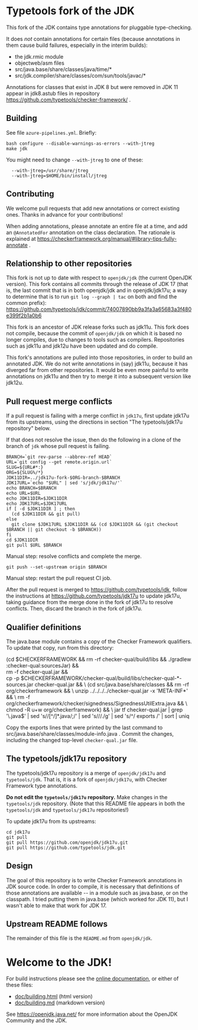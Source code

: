 # Typetools fork of the JDK

This fork of the JDK contains type annotations for pluggable type-checking.

It does *not* contain annotations for certain files (because annotations in
them cause build failures, especially in the interim builds):
 * the jdk.rmic module
 * objectweb/asm files
 * src/java.base/share/classes/java/time/*
 * src/jdk.compiler/share/classes/com/sun/tools/javac/*

Annotations for classes that exist in JDK 8 but were removed in JDK 11 appear
in jdk8.astub files in repository https://github.com/typetools/checker-framework/ .


## Building

See file `azure-pipelines.yml`.  Briefly:

```
bash configure --disable-warnings-as-errors --with-jtreg
make jdk
```

You might need to change `--with-jtreg` to one of these:
```
  --with-jtreg=/usr/share/jtreg
  --with-jtreg=$HOME/bin/install/jtreg
```


## Contributing

We welcome pull requests that add new annotations or correct existing ones.
Thanks in advance for your contributions!

When adding annotations, please annotate an entire file at a time, and add an
`@AnnotatedFor` annotation on the class declaration.  The rationale is explained
at https://checkerframework.org/manual/#library-tips-fully-annotate .


## Relationship to other repositories

This fork is not up to date with respect to `openjdk/jdk` (the current OpenJDK
version).  This fork contains all commits through the release of JDK 17 (that
is, the last commit that is in both openjdk/jdk and in openjdk/jdk17u; a way to
determine that is to run `git log --graph | tac` on both and find the common
prefix):
https://github.com/typetools/jdk/commit/74007890bb9a3fa3a65683a3f480e399f2b1a0b6

This fork is an ancestor of JDK release forks such as jdk11u.  This fork
does not compile, because the commit of `openjdk/jdk` on which it is based
no longer compiles, due to changes to tools such as compilers.
Repositories such as jdk11u and jdk12u have been updated and do compile.

This fork's annotations are pulled into those repositories, in order to
build an annotated JDK.  We do not write annotations in (say) jdk11u,
because it has diverged far from other repositories.  It would be even more
painful to write annotations on jdk11u and then try to merge it into a
subsequent version like jdk12u.


## Pull request merge conflicts

If a pull request is failing with a merge conflict in `jdk17u`, first
update jdk17u from its upstreams, using the directions in section
"The typetools/jdk17u repository" below.

If that does not resolve the issue, then do the following in a clone of the
branch of `jdk` whose pull request is failing.

```
BRANCH=`git rev-parse --abbrev-ref HEAD`
URL=`git config --get remote.origin.url`
SLUG=${URL#*:}
ORG=${SLUG%/*}
JDK11DIR=../jdk17u-fork-$ORG-branch-$BRANCH
JDK17URL=`echo "$URL" | sed 's/jdk/jdk17u/'`
echo BRANCH=$BRANCH
echo URL=$URL
echo JDK11DIR=$JDK11DIR
echo JDK17URL=$JDK17URL
if [ -d $JDK11DIR ] ; then
  (cd $JDK11DIR && git pull)
else
  git clone $JDK17URL $JDK11DIR && (cd $JDK11DIR && (git checkout $BRANCH || git checkout -b $BRANCH))
fi
cd $JDK11DIR
git pull $URL $BRANCH
```

Manual step: resolve conflicts and complete the merge.

```
git push --set-upstream origin $BRANCH
```

Manual step: restart the pull request CI job.

After the pull request is merged to https://github.com/typetools/jdk,
follow the instructions at https://github.com/typetools/jdk17u to update
jdk17u, taking guidance from the merge done in the fork of jdk17u to
resolve conflicts.  Then, discard the branch in the fork of jdk17u.


## Qualifier definitions

The java.base module contains a copy of the Checker Framework qualifiers.
To update that copy, run from this directory:

(cd $CHECKERFRAMEWORK && rm -rf checker-qual/build/libs && ./gradlew :checker-qual:sourcesJar) && \
rm -f checker-qual.jar && \
cp -p $CHECKERFRAMEWORK/checker-qual/build/libs/checker-qual-*-sources.jar checker-qual.jar && \
(cd src/java.base/share/classes && rm -rf org/checkerframework && \
  unzip ../../../../checker-qual.jar -x 'META-INF*' && \
  rm -f org/checkerframework/checker/signedness/SignednessUtilExtra.java && \
  chmod -R u+w org/checkerframework) && \
jar tf checker-qual.jar | grep '\.java$' | sed 's/\/[^/]*\.java/;/' | sed 's/\//./g' | sed 's/^/    exports /' | sort | uniq

Copy the exports lines that were printed by the last command to
src/java.base/share/classes/module-info.java .
Commit the changes, including the changed top-level `checker-qual.jar` file.


## The typetools/jdk17u repository

The typetools/jdk17u repository is a merge of `openjdk/jdk17u` and `typetools/jdk`.
That is, it is a fork of `openjdk/jdk17u`, with Checker Framework type annotations.

**Do not edit the `typetools/jdk17u` repository.**
Make changes in the `typetools/jdk` repository.
(Note that this README file appears in both the `typetools/jdk` and `typetools/jdk17u` repositories!)

To update jdk17u from its upstreams:
```
cd jdk17u
git pull
git pull https://github.com/openjdk/jdk17u.git
git pull https://github.com/typetools/jdk.git
```


## Design

The goal of this repository is to write Checker Framework annotations in
JDK source code.  In order to compile, it is necessary that definitions of
those annotations are available -- in a module such as java.base, or on the
classpath.  I tried putting them in java.base (which worked for JDK 11),
but I wasn't able to make that work for JDK 17.


## Upstream README follows

The remainder of this file is the `README.md` from `openjdk/jdk`.


# Welcome to the JDK!

For build instructions please see the
[online documentation](https://openjdk.java.net/groups/build/doc/building.html),
or either of these files:

- [doc/building.html](doc/building.html) (html version)
- [doc/building.md](doc/building.md) (markdown version)

See <https://openjdk.java.net/> for more information about
the OpenJDK Community and the JDK.
